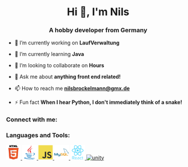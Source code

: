 <h1 align="center">Hi 👋, I'm Nils</h1>
<h3 align="center">A hobby developer from Germany</h3>

- 🔭 I’m currently working on **LaufVerwaltung**

- 🌱 I’m currently learning **Java**

- 👯 I’m looking to collaborate on **Hours**

- 💬 Ask me about **anything front end related!**

- 📫 How to reach me **nilsbrockelmann@gmx.de**

- ⚡ Fun fact **When I hear Python, I don't immediately think of a snake!**

<h3 align="left">Connect with me:</h3>
<p align="left">
<a href="https://www.youtube.com/@naktix1895" target="blank" class="fa fa-youtube" aria-hidden="true"></a>
<a href="https://www.twitch.tv/naktix_ttv" target="blank" class="fa fa-twitch" aria-hidden="true"></a>  
</p>

<h3 align="left">Languages and Tools:</h3>
<p align="left"> <a href="https://www.w3.org/html/" target="_blank" rel="noreferrer"> <img src="https://raw.githubusercontent.com/devicons/devicon/master/icons/html5/html5-original-wordmark.svg" alt="html5" width="40" height="40"/> </a> <a href="https://www.java.com" target="_blank" rel="noreferrer"> <img src="https://raw.githubusercontent.com/devicons/devicon/master/icons/java/java-original.svg" alt="java" width="40" height="40"/> </a> <a href="https://developer.mozilla.org/en-US/docs/Web/JavaScript" target="_blank" rel="noreferrer"> <img src="https://raw.githubusercontent.com/devicons/devicon/master/icons/javascript/javascript-original.svg" alt="javascript" width="40" height="40"/> </a> <a href="https://www.mysql.com/" target="_blank" rel="noreferrer"> <img src="https://raw.githubusercontent.com/devicons/devicon/master/icons/mysql/mysql-original-wordmark.svg" alt="mysql" width="40" height="40"/> </a> <a href="https://reactjs.org/" target="_blank" rel="noreferrer"> <img src="https://raw.githubusercontent.com/devicons/devicon/master/icons/react/react-original-wordmark.svg" alt="react" width="40" height="40"/> </a> <a href="https://unity.com/" target="_blank" rel="noreferrer"> <img src="https://www.vectorlogo.zone/logos/unity3d/unity3d-icon.svg" alt="unity" width="40" height="40"/> </a> </p>
